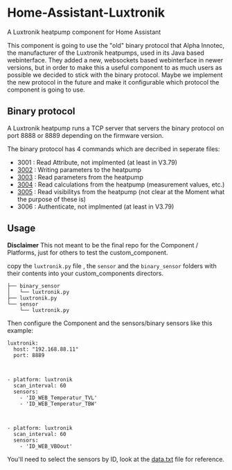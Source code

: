 # Home-Assistant-Luxtronik

A Luxtronik heatpump component for Home Assistant

This component is going to use the "old" binary protocol that Alpha Innotec, the manufacturer of the Luxtronik heatpumps, used in its Java based webinterface. They added a new, websockets based webinterface in newer versions, but in order to make this a useful component to as much users as possible we decided to stick with the binary protocol.
Maybe we implement the new protocol in the future and make it configurable which protocol the component is going to use.

## Binary protocol

A Luxtronik heatpump runs a TCP server that servers the binary protocol on port 8888 or 8889 depending on the firmware version. 

The binary protocol has 4 commands which are decribed in seperate files:

- 3001 : Read Attribute, not implmented (at least in V3.79)
- [3002](3002.md) : Writing parameters to the heatpump
- [3003](3003.md) : Read parameters from the heatpump
- [3004](3004.md) : Read calculations from the heatpump (measurement values, etc.)
- [3005](3005.md) : Read visibilitys from  the heatpump (not clear at the Moment what the purpose of these is)
- 3006 : Authenticate, not implmented (at least in V3.79)


## Usage

**Disclaimer**
This not meant to be the final repo for the Component / Platforms, just for others to test the custom_component.


copy the `luxtronik.py` file , the `sensor` and the `binary_sensor` folders with their contents into your custom_components directors.

```
├── binary_sensor
│   └── luxtronik.py
├── luxtronik.py
└── sensor
    └── luxtronik.py
```

Then configure the Component and the sensors/binary sensors like this example:

```
luxtronik:
  host: "192.168.88.11"
  port: 8889



- platform: luxtronik
  scan_interval: 60
  sensors:
    - 'ID_WEB_Temperatur_TVL'
    - 'ID_WEB_Temperatur_TBW'



- platform: luxtronik
  scan_interval: 60
  sensors:
    - 'ID_WEB_VBOout'

```

You'll need to select the sensors by ID, look at the [data.txt](data.txt) file for reference.
